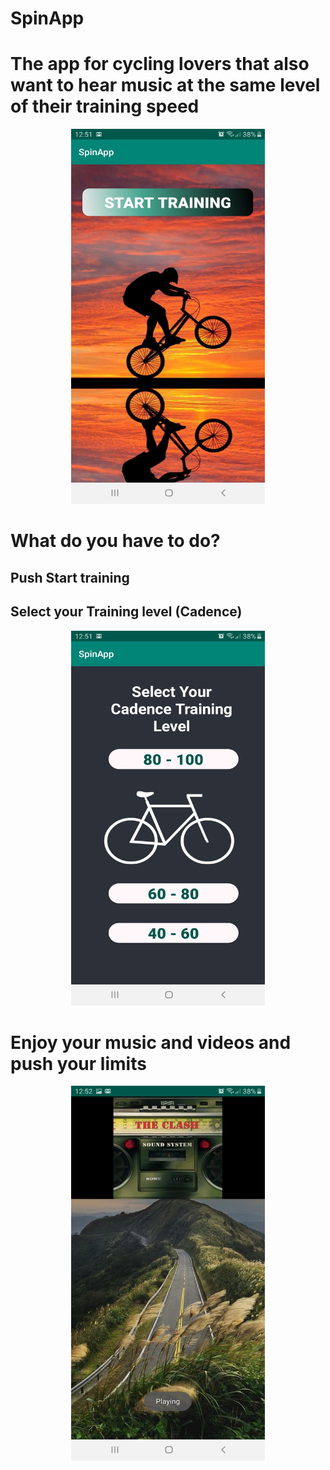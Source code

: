 ﻿# SpinApp

# The app for cycling lovers that also want to hear music at the same level of their training speed


<p align="center">
  <img width="310" height="600" src="/Images/SC4.jpg">
</p>

# What do you have to do?


## Push Start training

## Select your Training level (Cadence)


<p align="center">
  <img width="310" height="600" src="/Images/SC5.jpg">
</p>


# Enjoy your music and videos and push your limits


<p align="center">
  <img width="310" height="600" src="/Images/SC7.jpg">
</p>

